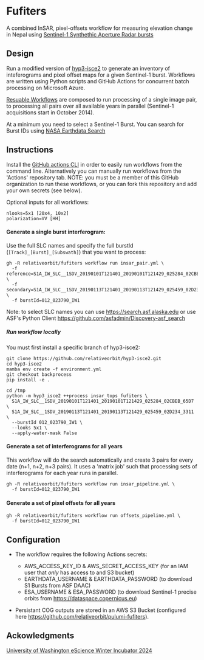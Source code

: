 # Fufiters

A combined InSAR, pixel-offsets workflow for measuring elevation change in Nepal using [Sentinel-1 Synthethic Aperture Radar bursts](https://asf.alaska.edu/datasets/data-sets/derived-data-sets/sentinel-1-bursts/)

## Design

Run a modified version of [hyp3-isce2](https://github.com/ASFHyP3/hyp3-isce2) to generate an inventory of inteferograms and pixel offset maps for a given Sentinel-1 burst. Workflows are written using Python scripts and GitHub Actions for concurrent batch processing on Microsoft Azure.

[Resuable Workflows](https://docs.github.com/en/actions/using-workflows/reusing-workflows) are composed to run processing of a single image pair, to processing all pairs over all available years in parallel (Sentinel-1 acquisitions start in October 2014). 

At a minimum you need to select a Sentinel-1 Burst. You can search for Burst IDs using [NASA Earthdata Search](https://search.earthdata.nasa.gov/search/granules?p=C2450786986-ASF&pg[0][v]=f&pg[0][id]=*IW*&pg[0][gsk]=-start_date&g=G2453394254-ASF&q=burst&sb[0]=80.82422%2C26.11576%2C87.97852%2C30.47298&tl=1708033475.92!3!!&lat=25.619422925906335&long=78.22265625&zoom=5)

## Instructions

Install the [GitHub actions CLI](https://cli.github.com) in order to easily run workflows from the command line. Alternatively you can manually run workflows from the 'Actions' repository tab. NOTE: you must be a member of this GitHub organization to run these workflows, or you can fork this repository and add your own secrets (see below).

Optional inputs for all workflows: 
```
nlooks=5x1 [20x4, 10x2]
polarization=VV [HH]
```

#### Generate a single burst interferogram: 

Use the full SLC names and specify the full burstId (`[Track]_[Burst]_[Subswath]`) that you want to process:

```
gh -R relativeorbit/fufiters workflow run insar_pair.yml \
  -f reference=S1A_IW_SLC__1SDV_20190101T121401_20190101T121429_025284_02CBEB_65D7 \
  -f secondary=S1A_IW_SLC__1SDV_20190113T121401_20190113T121429_025459_02D234_3311 \
  -f burstId=012_023790_IW1  
```
Note: to select SLC names you can use https://search.asf.alaska.edu or use ASF's Python Client https://github.com/asfadmin/Discovery-asf_search


##### Run workflow locally
You must first install a specific branch of hyp3-isce2:
```
git clone https://github.com/relativeorbit/hyp3-isce2.git
cd hyp3-isce2
mamba env create -f environment.yml
git checkout backprocess 
pip install -e .

cd /tmp
python -m hyp3_isce2 ++process insar_tops_fufiters \
  S1A_IW_SLC__1SDV_20190101T121401_20190101T121429_025284_02CBEB_65D7 \
  S1A_IW_SLC__1SDV_20190113T121401_20190113T121429_025459_02D234_3311 \
  --burstId 012_023790_IW1 \
  --looks 5x1 \ 
  --apply-water-mask False
```


#### Generate a set of interferograms for all years


This workflow will do the search automatically and create 3 pairs for every date (n+1, n+2, n+3 pairs). It uses a 'matrix job' such that processing sets of interferograms for each year runs in parallel.

```
gh -R relativeorbit/fufiters workflow run insar_pipeline.yml \
  -f burstId=012_023790_IW1  
```

#### Generate a set of pixel offsets for all years

```
gh -R relativeorbit/fufiters workflow run offsets_pipeline.yml \
  -f burstId=012_023790_IW1  
```


## Configuration

* The workflow requires the following Actions secrets: 
  * AWS_ACCESS_KEY_ID & AWS_SECRET_ACCESS_KEY (for an IAM user that *only* has access to and S3 bucket)
  * EARTHDATA_USERNAME & EARTHDATA_PASSWORD (to download S1 Bursts from ASF DAAC)
  * ESA_USERNAME & ESA_PASSWORD (to download Sentinel-1 precise orbits from https://dataspace.copernicus.eu)


* Persistant COG outputs are stored in an AWS S3 Bucket (configured here https://github.com/relativeorbit/pulumi-fufiters). 

## Ackowledgments
[University of Washington eScience Winter Incubator 2024](https://escience.washington.edu/incubator-24-glacial-lakes/)
